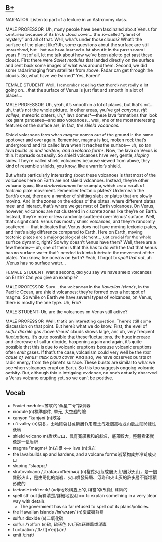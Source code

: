 ## [B+](https://img.kmf.com/toefl/listening/audio/8f54e3b6abe27d7ff71740f982846be7.mp3)

NARRATOR: Listen to part of a lecture in an Astronomy class.

MALE PROFESSOR: Uh, many people have been fascinated about Venus for centuries because of its *thick* cloud cover… the so-called “planet of mystery” and all of that. Well, what’s under those clouds? What’s the surface of the planet like?Uh, some questions about the surface are still unresolved, but…but we have learned a lot about it in the past several years.F irst of all, let me talk about how we’ve been able to get past those clouds. First there were *Soviet modules* that landed directly on the surface and sent back some images of what was around them. Second, we did some radar imaging from satellites from above. Radar can get through the clouds. So, what have we learned? Yes, Karen?

FEMALE STUDENT: Well, I remember reading that there’s not really a lot going on… that the surface of Venus is just flat and smooth in a lot of places…

MALE PROFESSOR: Uh, yeah, it’s smooth in a lot of places, but that’s not… uh, that’s not the whole picture. In other areas, you’ve got *canyons*, *rift valleys*, meteoric craters, uh,* lava domes*—these lava formations that look like giant pancakes—and also volcanoes… well, one of the most interesting features on the surface are, in fact, *the shield volcanoes*.

Shield volcanoes form when *magma* comes out of the ground in the same spot over and over again. Remember, magma is hot, molten rock that’s underground and it’s called lava when it reaches the surface— uh, so *the lava builds up and hardens, and a volcano forms*. Now, the lava on Venus is thin. It spreads out easily. So shield volcanoes have very gentle, *sloping* sides. They’re called shield volcanoes because viewed from above, they kind of resemble shields, you know, like a warrior’s shield.

But what’s particularly interesting about these volcanoes is that most of the volcanoes here on Earth are not shield volcanoes. Instead, they’re other volcano types, like *stratovolcanoes* for example, which are a result of *tectonic* plate movement. Remember tectonic plates? Underneath the Earth’s crust, there are a number of shifting slabs or plates that are slowly moving. And in the zones on the edges of the plates, where different plates meet and interact, that’s where we get most of Earth volcanoes. On Venus, however, volcanoes are not clustered in discrete zones like they’re on Earth. Instead, they’re more or less randomly scattered over Venus’ surface. Well, that’s significant: Venus has mostly shield volcanoes, and they’re randomly scattered — that indicates that Venus does not have moving tectonic plates, and that’s a big difference compared to Earth. Here on Earth, moving tectonic plates are a major geological element… just crucial for the whole surface dynamic, right? So why doesn’t Venus have them? Well, there are a few theories— uh, one of them is that this has to do with the fact that Venus has no surface water that’s needed to kinda lubricate the movement of the plates. You know, like oceans on Earth? Yeah, I forgot to *spell that out*, uh ,Venus has no surface water…

FEMALE STUDENT: Wait a second, did you say we have shield volcanoes on Earth? Can you give an example?

MALE PROFESSOR: Sure… the volcanoes in the *Hawaiian Islands*, in the Pacific Ocean, are shield volcanoes; they’re formed over a hot spot of magma. So while on Earth we have several types of volcanoes, on Venus, there is mostly the one type. Uh, Eric?

MALE STUDENT: Uh, are the volcanoes on Venus still active?

MALE PROFESSOR: Well, that’s an interesting question. There’s still some discussion on that point. But here’s what we do know. First, the level of *sulfur dioxide* gas above Venus’ clouds shows large, and uh, very frequent *fluctuations*. It’s quite possible that these fluctuations, the huge increase and decrease of sulfur dioxide, happening again and again, it’s quite possible that this is due to volcanic eruptions because volcanic eruptions often *emit* gases. If that’s the case, volcanism could very well be the *root cause of Venus’ thick cloud cover*. And also, we have observed bursts of radio energy from the planet’s surface. These bursts are similar to what we see when volcanoes erupt on Earth. So this too suggests ongoing volcanic activity. But, although this is intriguing evidence, no one’s actually observed a Venus volcano erupting yet, so we can’t be positive.

## Vocab
- Soviet modules 苏联的“金星二号”探测器
- module (n)標準部件, 單元, 太空船的艙
- canyon /ˈkanjən/ (n)峽谷
- rift valley (n)裂谷，由地質裂谷或斷層作用產生的幾個高地或山脈之間的線性低地
- shield volcano (n)盾狀火山，具有寬廣緩和的斜坡，底部較大，整體看來就像是一個盾牌
- magma /ˈmaɡmə/ (n)岩漿 <--> lava (n)熔岩
- the lava builds up and hardens, and a volcano forms 岩浆构成并冷却成火山
- sloping /ˈsləʊpɪŋ/ 
- stratovolcano /ˌstratəʊvɒlˈkeɪnəʊ/ (n)複式火山/成層火山/層狀火山，是一個錐形火山，是由硬化的熔岩、火山噴發碎屑、浮岩和火山灰的許多層不斷堆積形成的
- tectonic /tɛkˈtɒnɪk/ (adj)地殼構造上的, 相當的(改變), 建築的
- spell sth out 解釋清楚/詳細地說明 == to explain something in a very clear way with details
	- The government has so far refused to spell out its plans/policies.
- the Hawaiian Islands /həˈwʌɪən/ (n)夏威夷群島
- sulfur dioxide (n)二氧化硫
- sulfur /ˈsəlfər/ (n)硫, 硫磺色 (v)用硫磺煙薰或消毒
- fluctuation /ˌflʌktʃʊˈeɪʃ(ə)n/
- emit /ɪˈmɪt/ 